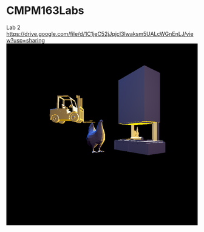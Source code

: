 # CMPM163Labs
Lab 2 https://drive.google.com/file/d/1C1jeC52jJpjcl3Iwaksm5UALcWGnEnLJ/view?usp=sharing
![](lab2/Hen%20Day%20Off.png)
